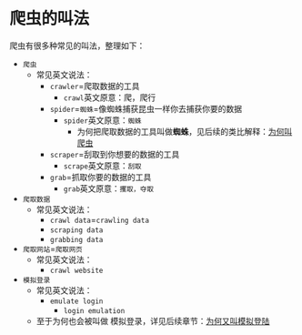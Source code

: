 # 爬虫的叫法

爬虫有很多种常见的叫法，整理如下：

* `爬虫`
  * 常见英文说法：
    * `crawler`=爬取数据的工具
      * `crawl`英文原意：爬，爬行
    * `spider`=`蜘蛛`=像蜘蛛捕获昆虫一样你去捕获你要的数据
      * `spider`英文原意：`蜘蛛`
        * 为何把爬取数据的工具叫做**蜘蛛**，见后续的类比解释：[为何叫爬虫](http://book.crifan.com/books/crawl_your_data_spider_technology/website/spider_intro/why_called_spider/)
    * `scraper`=刮取到你想要的数据的工具
      * `scrape`英文原意：`刮取`
    * `grab`=抓取你要的数据的工具
      * `grab`英文原意：`攫取，夺取`
* `爬取数据`
  * 常见英文说法：
    * `crawl data`=`crawling data`
    * `scraping data`
    * `grabbing data`
* `爬取网站`=`爬取网页`
  * 常见英文说法：
    * `crawl website`
* `模拟登录`
  * 常见英文说法：
    * `emulate login`
      * `login emulation`
  * 至于为何也会被叫做 模拟登录，详见后续章节：[为何又叫模拟登陆](http://book.crifan.com/books/crawl_your_data_spider_technology/website/spider_intro/why_called_spider/why_called_emulate_login.html)


